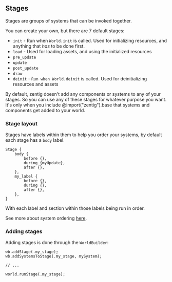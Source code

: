 ## Stages

Stages are groups of systems that can be invoked together.

You can create your own, but there are 7 default stages:

+ `init` - Run when `World.init` is called. Used for initializing resources, and anything that _has_ to be done first.
+ `load` - Used for loading assets, and using the initialized resources
+ `pre_update`
+ `update`
+ `post_update`
+ `draw`
+ `deinit` - `Run when World.deinit` is called. Used for deinitializing resources and assets

By default, zentig doesn't add any components or systems to any of your stages. So you can use any
of these stages for whatever purpose you want. It's only when you include @import("zentig").base
that systems and components get added to your world.

### Stage layout

Stages have labels within them to help you order your systems,
by default each stage has a `body` label.

```
Stage {
    body {
        before {},
        during {myUpdate},
        after {},
    },
    my_label {
        before {},
        during {},
        after {},
    },
}
```

With each label and section within those labels being run in order.

See more about system ordering [here](https://github.com/freakmangd/zentig_ecs/tree/main/docs/system_ordering.md).

### Adding stages

Adding stages is done through the `WorldBuilder`:

```zig
wb.addStage(.my_stage);
wb.addSystemsToStage(.my_stage, mySystem);

// ...

world.runStage(.my_stage);
```

